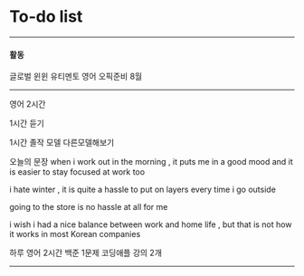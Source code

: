 # To-do list

----------------
#### 활동

글로벌 윈윈
유티멘토
영어 오픽준비 8월

-----

영어 2시간

1시간 듣기

1시간 졸작 모델 다른모델해보기

오늘의 문장
when i work out in the morning , it puts me in a good mood
and it is easier to stay focused at work too

i hate winter , it is quite a hassle to put on layers every time i go outside

going to the store is no hassle at all for me

i wish i had a nice balance between work and home life , but that is not 
how it works in most Korean companies



하루
영어 2시간 
백준 1문제
코딩애플 강의 2개

-----------
